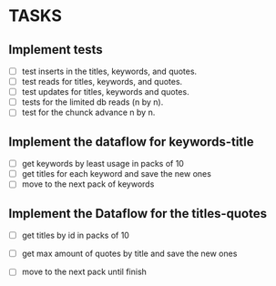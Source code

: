 # TASKS


Implement tests
------------------------------

- [ ] test inserts in the titles, keywords, and quotes.
- [ ] test reads for titles, keywords, and quotes.
- [ ] test updates for titles, keywords and quotes.
- [ ] tests for the limited db reads (n by n).
- [ ] test for the chunck advance n by n.

Implement the dataflow for keywords-title
----------------------------------------------

- [ ] get keywords by least usage in packs of 10
- [ ] get titles for each keyword and save the new ones
- [ ] move to the next pack of keywords

Implement the Dataflow for the titles-quotes
----------------------------------------------

- [ ] get titles by id in packs of 10
- [ ] get max amount of quotes by title and save the new ones
- [ ] move to the next pack until finish


